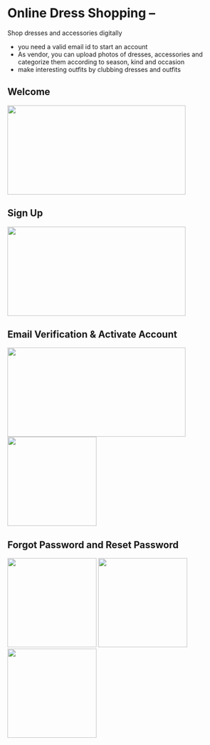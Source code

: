 # Online Dress Shopping  – 
  Shop dresses and accessories digitally 
- you need a valid email id to start an account
- As vendor, you can upload photos of dresses, accessories and categorize them according to season, kind and occasion
- make interesting outfits by clubbing dresses and outfits

## Welcome
<img src="https://github.com/shakshi/Online-Dress-Shopping/blob/master/screenshots/Welcome.png" height="200" width="400">

## Sign Up
<img src="https://github.com/shakshi/Online-Dress-Shopping/blob/master/screenshots/SignUp.png" height="200" width="400">


## Email Verification & Activate Account
<img src="https://github.com/shakshi/Online-Dress-Shopping/blob/master/screenshots/activation%20page.png" height="200" width="400">
<img src="https://github.com/shakshi/Online-Dress-Shopping/blob/master/screenshots/activation%20link.png" height="200">

## Forgot Password and Reset Password
<img src="https://github.com/shakshi/Online-Dress-Shopping/blob/master/screenshots/forgot%20password.png" height="200">
<img src="https://github.com/shakshi/Online-Dress-Shopping/blob/master/screenshots/forgotPassword2.png" height="200">
<img src="https://github.com/shakshi/Online-Dress-Shopping/blob/master/screenshots/forgotPssword3.png" height="200">

